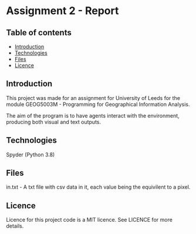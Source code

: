 # Assignment 2 - Report

## Table of contents
* [Introduction](#introduction)
* [Technologies](#technologies)
* [Files](#Files)
* [Licence](#licence)

## Introduction
This project was made for an assignment for University of Leeds for the module GEOG5003M - Programming for Geographical Information Analysis.

The aim of the program is to have agents interact with the environment, producing both visual and text outputs.

## Technologies
Spyder (Python 3.8)

## Files
in.txt - A txt file with csv data in it, each value being the equivilent to a pixel.

## Licence
Licence for this project code is a MIT licence. See LICENCE for more details.
